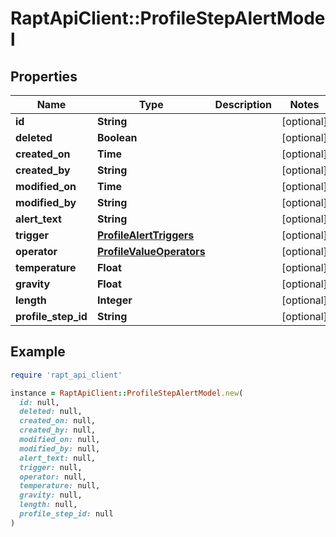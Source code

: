 # RaptApiClient::ProfileStepAlertModel

## Properties

| Name | Type | Description | Notes |
| ---- | ---- | ----------- | ----- |
| **id** | **String** |  | [optional] |
| **deleted** | **Boolean** |  | [optional] |
| **created_on** | **Time** |  | [optional] |
| **created_by** | **String** |  | [optional] |
| **modified_on** | **Time** |  | [optional] |
| **modified_by** | **String** |  | [optional] |
| **alert_text** | **String** |  | [optional] |
| **trigger** | [**ProfileAlertTriggers**](ProfileAlertTriggers.md) |  | [optional] |
| **operator** | [**ProfileValueOperators**](ProfileValueOperators.md) |  | [optional] |
| **temperature** | **Float** |  | [optional] |
| **gravity** | **Float** |  | [optional] |
| **length** | **Integer** |  | [optional] |
| **profile_step_id** | **String** |  | [optional] |

## Example

```ruby
require 'rapt_api_client'

instance = RaptApiClient::ProfileStepAlertModel.new(
  id: null,
  deleted: null,
  created_on: null,
  created_by: null,
  modified_on: null,
  modified_by: null,
  alert_text: null,
  trigger: null,
  operator: null,
  temperature: null,
  gravity: null,
  length: null,
  profile_step_id: null
)
```

